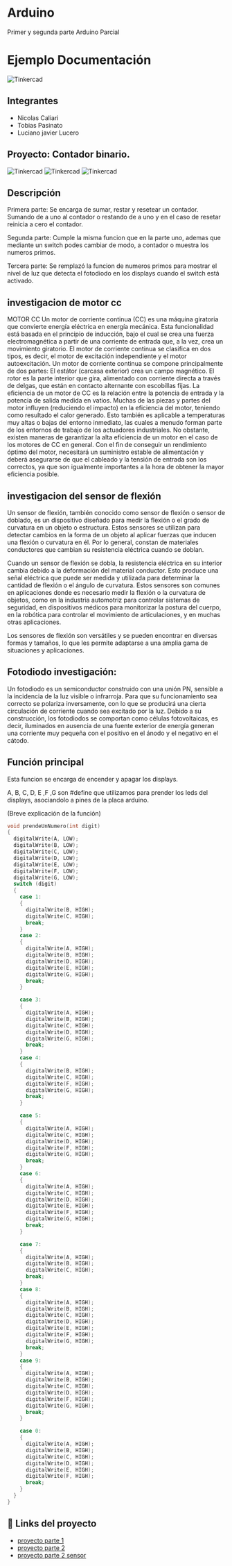 # Arduino
Primer y segunda parte Arduino Parcial
# Ejemplo Documentación 
![Tinkercad](./img/arduino.jpg)


## Integrantes 
- Nicolas Caliari
- Tobias Pasinato
- Luciano javier Lucero


## Proyecto: Contador binario.
![Tinkercad](./img/1.png)
![Tinkercad](./img/2.png)
![Tinkercad](./img/3.png)


## Descripción
Primera parte: Se encarga de sumar, restar y resetear un contador. Sumando de a uno al contador o restando de a uno y en el caso de resetar reinicia a cero el contador.

Segunda parte: Cumple la misma funcion que en la parte uno, ademas que mediante un switch podes cambiar de modo, a contador o muestra los numeros primos.

Tercera parte: Se remplazó la funcion de numeros primos para mostrar el nivel de luz que detecta el fotodiodo en los displays cuando el switch está activado.


## investigacion de motor cc
MOTOR CC
Un motor de corriente continua (CC) es una máquina giratoria que convierte energía eléctrica en energía mecánica. Esta funcionalidad está basada en el principio de inducción, bajo el cual se crea una fuerza electromagnética a partir de una corriente de entrada que, a la vez, crea un movimiento giratorio.
El motor de corriente continua se clasifica en dos tipos, es decir, el motor de excitación independiente y el motor autoexcitación.
Un motor de corriente continua se compone principalmente de dos partes: El estátor (carcasa exterior) crea un campo magnético. El rotor es la parte interior que gira, alimentado con corriente directa a través de delgas, que están en contacto alternante con escobillas fijas.
La eficiencia de un motor de CC es la relación entre la potencia de entrada y la potencia de salida medida en vatios. Muchas de las piezas y partes del motor influyen (reduciendo el impacto) en la eficiencia del motor, teniendo como resultado el calor generado. Esto también es aplicable a temperaturas muy altas o bajas del entorno inmediato, las cuales a menudo forman parte de los entornos de trabajo de los actuadores industriales.
No obstante, existen maneras de garantizar la alta eficiencia de un motor en el caso de los motores de CC en general.
Con el fin de conseguir un rendimiento óptimo del motor, necesitará un suministro estable de alimentación y deberá asegurarse de que el cableado y la tensión de entrada son los correctos, ya que son igualmente importantes a la hora de obtener la mayor eficiencia posible.

## investigacion del sensor de flexión

Un sensor de flexión, también conocido como sensor de flexión o sensor de doblado, es un dispositivo diseñado para medir la flexión o el grado de curvatura en un objeto o estructura. Estos sensores se utilizan para detectar cambios en la forma de un objeto al aplicar fuerzas que inducen una flexión o curvatura en él. Por lo general, constan de materiales conductores que cambian su resistencia eléctrica cuando se doblan.

Cuando un sensor de flexión se dobla, la resistencia eléctrica en su interior cambia debido a la deformación del material conductor. Esto produce una señal eléctrica que puede ser medida y utilizada para determinar la cantidad de flexión o el ángulo de curvatura. Estos sensores son comunes en aplicaciones donde es necesario medir la flexión o la curvatura de objetos, como en la industria automotriz para controlar sistemas de seguridad, en dispositivos médicos para monitorizar la postura del cuerpo, en la robótica para controlar el movimiento de articulaciones, y en muchas otras aplicaciones.

Los sensores de flexión son versátiles y se pueden encontrar en diversas formas y tamaños, lo que les permite adaptarse a una amplia gama de situaciones y aplicaciones.

## Fotodiodo investigación:
Un fotodiodo es un semiconductor construido con una unión PN, sensible a la incidencia de la luz visible o infrarroja. Para que su funcionamiento sea correcto se polariza inversamente, con lo que se producirá una cierta circulación de corriente cuando sea excitado por la luz. Debido a su construcción, los fotodiodos se comportan como células fotovoltaicas, es decir, iluminados en ausencia de una fuente exterior de energía generan una corriente muy pequeña con el positivo en el ánodo y el negativo en el cátodo.

## Función principal
Esta funcion se encarga de encender y apagar los displays.

A, B, C, D, E ,F ,G son #define que utilizamos para prender los leds del displays, asociandolo a pines de la placa arduino.

(Breve explicación de la función)

~~~ C (lenguaje en el que esta escrito)
void prendeUnNumero(int digit)
{
  digitalWrite(A, LOW);
  digitalWrite(B, LOW);
  digitalWrite(C, LOW);
  digitalWrite(D, LOW);
  digitalWrite(E, LOW);
  digitalWrite(F, LOW);
  digitalWrite(G, LOW);
  switch (digit)
  {
    case 1:
    {
      digitalWrite(B, HIGH);
      digitalWrite(C, HIGH);
      break;
    }
    case 2:
    {
      digitalWrite(A, HIGH);
      digitalWrite(B, HIGH);
      digitalWrite(D, HIGH);
      digitalWrite(E, HIGH);
      digitalWrite(G, HIGH);
      break;
    }

    case 3:
    {
      digitalWrite(A, HIGH);
      digitalWrite(B, HIGH);
      digitalWrite(C, HIGH);
      digitalWrite(D, HIGH);
      digitalWrite(G, HIGH);
      break;
    }
    case 4:
    {
      digitalWrite(B, HIGH);
      digitalWrite(C, HIGH);
      digitalWrite(F, HIGH);
      digitalWrite(G, HIGH);
      break;
    }

    case 5:
    {
      digitalWrite(A, HIGH);
      digitalWrite(C, HIGH);
      digitalWrite(D, HIGH);
      digitalWrite(F, HIGH);
      digitalWrite(G, HIGH);
      break;
    }
    case 6:
    {
      digitalWrite(A, HIGH);
      digitalWrite(C, HIGH);
      digitalWrite(D, HIGH);
      digitalWrite(E, HIGH);
      digitalWrite(F, HIGH);
      digitalWrite(G, HIGH);
      break;
    }

    case 7:
    {
      digitalWrite(A, HIGH);
      digitalWrite(B, HIGH);
      digitalWrite(C, HIGH);
      break;
    }
    case 8:
    {
      digitalWrite(A, HIGH);
      digitalWrite(B, HIGH);
      digitalWrite(C, HIGH);
      digitalWrite(D, HIGH);
      digitalWrite(E, HIGH);
      digitalWrite(F, HIGH);
      digitalWrite(G, HIGH);
      break;
    } 
    case 9:
    {
      digitalWrite(A, HIGH);
      digitalWrite(B, HIGH);
      digitalWrite(C, HIGH);
      digitalWrite(D, HIGH);
      digitalWrite(F, HIGH);
      digitalWrite(G, HIGH);
      break;
    } 

    case 0:
    {
      digitalWrite(A, HIGH);
      digitalWrite(B, HIGH);
      digitalWrite(C, HIGH);
      digitalWrite(D, HIGH);
      digitalWrite(E, HIGH);
      digitalWrite(F, HIGH);
      break;
    }
  }
}

~~~

## :robot: Links del proyecto
- [proyecto parte 1](https://www.tinkercad.com/things/8yg0p5JViK7-tp1-parte-1/editel)
- [proyecto parte 2](https://www.tinkercad.com/things/4Iubwx2xzL8-tp1/editel)
- [proyecto parte 2 sensor](https://www.tinkercad.com/things/6Vz955WHeC8-copy-of-tp1/editel?tenant=circuits)





